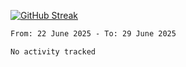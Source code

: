 [![GitHub Streak](https://streak-stats.demolab.com?user=renren-017&theme=sea&hide_border=true&background=DD272700)](https://git.io/streak-stats)

<!--START_SECTION:waka-->

```txt
From: 22 June 2025 - To: 29 June 2025

No activity tracked
```

<!--END_SECTION:waka-->
